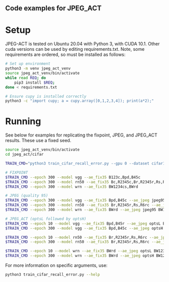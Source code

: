 
## Code examples for JPEG_ACT

# Setup
JPEG-ACT is tested on Ubuntu 20.04 with Python 3, with CUDA 10.1. Other cuda versions can be used by editing requirements.txt. Note, some requirements are ordered, so must be installed as follows:


```bash
# Set up environment
python3 -m venv jpeg_act_venv
source jpeg_act_venv/bin/activate
while read REQ; do 
    pip3 install $REQ; 
done < requirements.txt

# Ensure cupy is installed correctly
python3 -c "import cupy; a = cupy.array([0,1,2,3,4]); print(a*2);"
```

# Running

See below for examples for replicating the fixpoint, JPEG, and JPEG_ACT results. These use a fixed seed. 

```bash
source jpeg_act_venv/bin/activate
cd jpeg_act/cifar

TRAIN_CMD="python3 train_cifar_recall_error.py --gpu 0 --dataset cifar10 --augment --snapshot_every 10 -b 128 --learnrate 0.05 -y 70 -w 5e-4 -R 4.5 --seed 12345"

# FIXPOINT 
$TRAIN_CMD --epoch 300 --model vgg --ae_fix35 B123c,Bpd,B45c
$TRAIN_CMD --epoch 300 --model rn50 --ae_fix35 Bc,R2345c,Br,R2345r,Rs,R6rc
$TRAIN_CMD --epoch 300 --model wrn --ae_fix35 BW1234cs,BWrd

# JPEG (quality 95)
$TRAIN_CMD --epoch 300 --model vgg --ae_fix35 Bpd,B45c --ae_jpeg jpeg95 B123c
$TRAIN_CMD --epoch 300 --model rn50 --ae_fix35 Br,R2345r,Rs,R6rc --ae_jpeg jpeg95 Bc,R2345c
$TRAIN_CMD --epoch 300 --model wrn --ae_fix35 BWrd --ae_jpeg jpeg95 BW1234cs

# JPEG_ACT (optsL followed by optsH)
$TRAIN_CMD --epoch 10 --model vgg --ae_fix35 Bpd,B45r --ae_jpeg optsL B123c
$TRAIN_CMD --epoch 300 --model vgg --ae_fix35 Bpd,B45c --ae_jpeg optsH B123c --resume result/snapshot_10_iter_3907

$TRAIN_CMD --epoch 10 --model rn50 --ae_fix35 Br,R2345r,Rs,R6rc --ae_jpeg optsL Bc,R2345c
$TRAIN_CMD --epoch 300 --model rn50 --ae_fix35 Br,R2345r,Rs,R6rc --ae_jpeg optsH Bc,R2345c --resume result/snapshot_10_iter_3907

$TRAIN_CMD --epoch 10 --model wrn --ae_fix35 BWrd --ae_jpeg optsL BW1234cs
$TRAIN_CMD --epoch 300 --model wrn --ae_fix35 BWrd --ae_jpeg optsH BW1234cs --resume result/snapshot_10_iter_3907

```

For more information on specific arguments, use:
```bash
python3 train_cifar_recall_error.py --help
```

